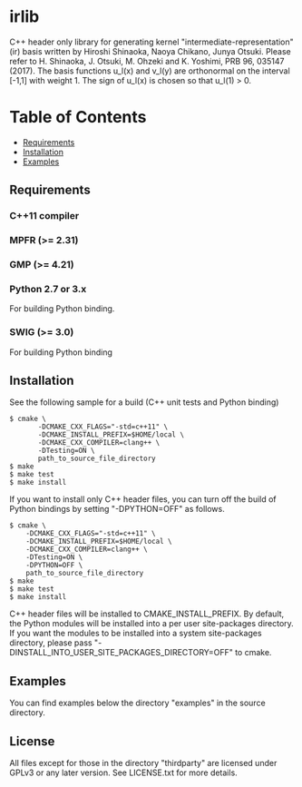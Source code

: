 irlib
======
C++ header only library for generating kernel "intermediate-representation" (ir) basis written by Hiroshi Shinaoka, Naoya Chikano, Junya Otsuki.
Please refer to H. Shinaoka, J. Otsuki, M. Ohzeki and K. Yoshimi, PRB 96, 035147 (2017).
The basis functions u_l(x) and v_l(y) are orthonormal on the interval [-1,1] with weight 1.
The sign of u_l(x) is chosen so that u_l(1) > 0.


# Table of Contents
- [Requirements](#requirements)
- [Installation](#installation)
- [Examples](#examples)

## Requirements
### C++11 compiler

### MPFR (>= 2.31)

### GMP (>= 4.21)

### Python 2.7 or 3.x
For building Python binding.

### SWIG (>= 3.0)
For building Python binding

## Installation
See the following sample for a build (C++ unit tests and Python binding)

```
$ cmake \
       -DCMAKE_CXX_FLAGS="-std=c++11" \
       -DCMAKE_INSTALL_PREFIX=$HOME/local \
       -DCMAKE_CXX_COMPILER=clang++ \
       -DTesting=ON \
       path_to_source_file_directory
$ make
$ make test
$ make install
```

If you want to install only C++ header files, you can turn off the build of Python bindings by setting "-DPYTHON=OFF" as follows.

```
$ cmake \
    -DCMAKE_CXX_FLAGS="-std=c++11" \
    -DCMAKE_INSTALL_PREFIX=$HOME/local \
    -DCMAKE_CXX_COMPILER=clang++ \
    -DTesting=ON \
    -DPYTHON=OFF \
    path_to_source_file_directory
$ make
$ make test
$ make install

```


C++ header files will be installed to CMAKE\_INSTALL\_PREFIX.
By default, the Python modules will be installed into a per user site-packages directory.
If you want the modules to be installed into a system site-packages directory, please pass "-DINSTALL\_INTO\_USER\_SITE_PACKAGES\_DIRECTORY=OFF" to cmake.

## Examples
You can find examples below the directory "examples" in the source directory.

## License
All files except for those in the directory "thirdparty" are licensed under GPLv3 or any later version. See LICENSE.txt for more details.
